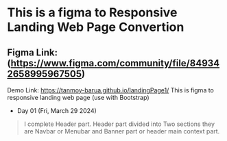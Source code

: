 # This is a figma to Responsive Landing Web Page Convertion
## Figma Link: (https://www.figma.com/community/file/849342658995967505)
Demo Link: https://tanmoy-barua.github.io/landingPage1/
This is figma to responsive landing web page (use with Bootstrap)

- Day 01 (Fri, March 29 2024)
> I complete Header part. Header part divided into Two sections they are Navbar or Menubar and Banner part or header main context part.
